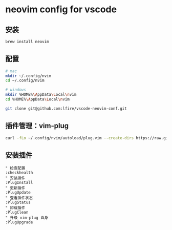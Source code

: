 # neovim config for vscode

## 安装

```bash
brew install neovim
```

## 配置

```bash
# mac
mkdir ~/.config/nvim
cd ~/.config/nvim

# windows
mkdir %HOME%\AppData\Local\nvim
cd %HOME%\AppData\Local\nvim

git clone git@github.com:lfire/vscode-neovim-conf.git
```

## 插件管理：vim-plug

```bash
curl -fLo ~/.config/nvim/autoload/plug.vim --create-dirs https://raw.githubusercontent.com/junegunn/vim-plug/master/plug.vim
```

## 安装插件

```vim
" 检查配置
:checkhealth
" 安装插件
:PlugInstall
" 更新插件
:PlugUpdate
" 查看插件状态
:PlugStatus
" 卸载插件
:PlugClean
" 升级 vim-plug 自身
:PlugUpgrade
```

